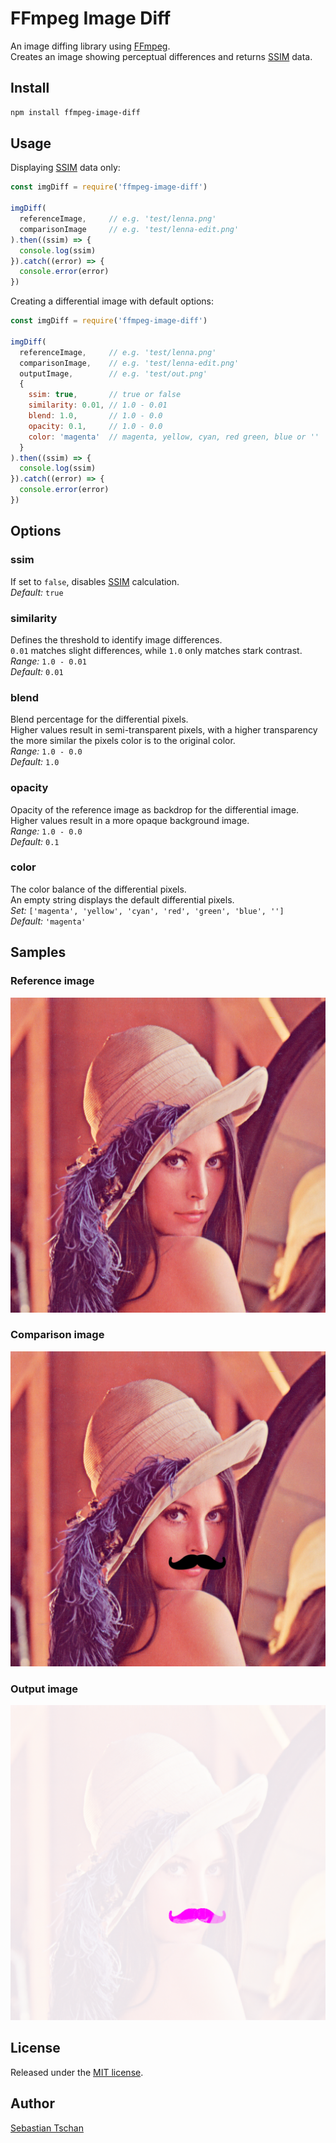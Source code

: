 # FFmpeg Image Diff
An image diffing library using [FFmpeg](https://www.ffmpeg.org/).  
Creates an image showing perceptual differences and returns
[SSIM](https://en.wikipedia.org/wiki/Structural_similarity) data.

## Install

```sh
npm install ffmpeg-image-diff
```

## Usage

Displaying
[SSIM](https://en.wikipedia.org/wiki/Structural_similarity) data only:
```js
const imgDiff = require('ffmpeg-image-diff')

imgDiff(
  referenceImage,     // e.g. 'test/lenna.png'
  comparisonImage     // e.g. 'test/lenna-edit.png'
).then((ssim) => {
  console.log(ssim)
}).catch((error) => {
  console.error(error)
})
```

Creating a differential image with default options:
```js
const imgDiff = require('ffmpeg-image-diff')

imgDiff(
  referenceImage,     // e.g. 'test/lenna.png'
  comparisonImage,    // e.g. 'test/lenna-edit.png'
  outputImage,        // e.g. 'test/out.png'
  {
    ssim: true,       // true or false
    similarity: 0.01, // 1.0 - 0.01
    blend: 1.0,       // 1.0 - 0.0
    opacity: 0.1,     // 1.0 - 0.0
    color: 'magenta'  // magenta, yellow, cyan, red green, blue or ''
  }
).then((ssim) => {
  console.log(ssim)
}).catch((error) => {
  console.error(error)
})
```

## Options

### ssim
If set to `false`, disables
[SSIM](https://en.wikipedia.org/wiki/Structural_similarity) calculation.  
*Default:* `true`

### similarity
Defines the threshold to identify image differences.  
`0.01` matches slight differences, while `1.0` only matches stark contrast.  
*Range:* `1.0 - 0.01`  
*Default:* `0.01`

### blend
Blend percentage for the differential pixels.  
Higher values result in semi-transparent pixels, with a higher transparency the
more similar the pixels color is to the original color.  
*Range:* `1.0 - 0.0`  
*Default:* `1.0`

### opacity
Opacity of the reference image as backdrop for the differential image.  
Higher values result in a more opaque background image.  
*Range:* `1.0 - 0.0`  
*Default:* `0.1`

### color
The color balance of the differential pixels.  
An empty string displays the default differential pixels.  
*Set:* `['magenta', 'yellow', 'cyan', 'red', 'green', 'blue', '']`  
*Default:* `'magenta'`

## Samples

### Reference image
![Lenna](test/lenna.png)

### Comparison image
![Lenna Edit](test/lenna-edit.png)

### Output image
![Lenna Diff](test/lenna-diff.png)

## License
Released under the [MIT license](https://opensource.org/licenses/MIT).

## Author
[Sebastian Tschan](https://blueimp.net/)
